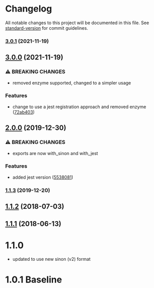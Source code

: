 # Changelog

All notable changes to this project will be documented in this file. See [standard-version](https://github.com/conventional-changelog/standard-version) for commit guidelines.

### [3.0.1](https://github.com/CurtisHumphrey/react-proptype-error-catcher/compare/v3.0.0...v3.0.1) (2021-11-19)

## [3.0.0](https://github.com/CurtisHumphrey/react-proptype-error-catcher/compare/v2.0.0...v3.0.0) (2021-11-19)


### ⚠ BREAKING CHANGES

* removed enzyme supported, changed to a simpler usage

### Features

* change to use a jest registration approach and removed enzyme ([72ab403](https://github.com/CurtisHumphrey/react-proptype-error-catcher/commit/72ab4034ec2e6ead128844814e5cd4691d6e0975))

## [2.0.0](https://github.com/CurtisHumphrey/react-proptype-error-catcher/compare/v1.1.3...v2.0.0) (2019-12-30)


### ⚠ BREAKING CHANGES

* exports are now with_sinon and with_jest

### Features

* added jest version ([5538081](https://github.com/CurtisHumphrey/react-proptype-error-catcher/commit/5538081565f7e571d0a0fa91d094db5e6d9033d5))

### [1.1.3](https://github.com/CurtisHumphrey/react-proptype-error-catcher/compare/v1.1.2...v1.1.3) (2019-12-20)

<a name="1.1.2"></a>
## [1.1.2](https://github.com/CurtisHumphrey/react-proptype-error-catcher/compare/v1.1.1...v1.1.2) (2018-07-03)



<a name="1.1.1"></a>
## [1.1.1](https://github.com/CurtisHumphrey/react-proptype-error-catcher/compare/v1.1.0...v1.1.1) (2018-06-13)



# 1.1.0
* updated to use new sinon (v2) format

# 1.0.1 Baseline